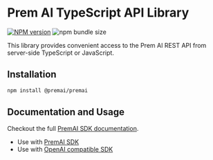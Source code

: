 # Prem AI TypeScript API Library

[![NPM version](<https://img.shields.io/npm/v/@premai/premai.svg?label=npm%20(stable)>)](https://npmjs.org/package/@premai/premai) ![npm bundle size](https://img.shields.io/bundlephobia/minzip/@premai/premai)

This library provides convenient access to the Prem AI REST API from server-side TypeScript or JavaScript.


## Installation

```sh
npm install @premai/premai
```
## Documentation and Usage

Checkout the full [PremAI SDK documentation](https://docs.premai.io/get-started/sdks).
- Use with [PremAI SDK](https://docs.premai.io/get-started/sdks#use-with-premai-sdk)
- Use with [OpenAI compatible SDK](https://docs.premai.io/get-started/sdks#use-with-openai-compatible-sdk)
